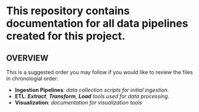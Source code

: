 # This repository contains documentation for all data pipelines created for this project.

## OVERVIEW
This is a suggested order you may follow if you would like to review the files in chronologial order:
- **Ingestion Pipelines**: _data collection scripts for initial ingestion._
- **ETL**: _**_Extract_**, **_Transform_**, **_Load_** tools used for data processing._
- **Visualization**: _documentation for visualization tools_
